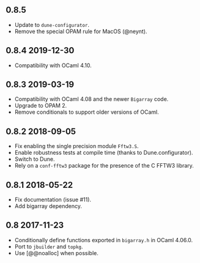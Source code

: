 0.8.5
-----

- Update to `dune-configurator`.
- Remove the special OPAM rule for MacOS (@neynt).

0.8.4 2019-12-30
----------------

- Compatibility with OCaml 4.10.

0.8.3 2019-03-19
----------------

- Compatibility with OCaml 4.08 and the newer `Bigarray` code.
- Upgrade to OPAM 2.
- Remove conditionals to support older versions of OCaml.

0.8.2 2018-09-05
----------------

- Fix enabling the single precision module `Fftw3.S`.
- Enable robustness tests at compile time (thanks to Dune.configurator).
- Switch to Dune.
- Rely on a `conf-fftw3` package for the presence of the C FFTW3 library.

0.8.1 2018-05-22
----------------

- Fix documentation (issue #11).
- Add bigarray dependency.

0.8 2017-11-23
--------------

- Conditionally define functions exported in `bigarray.h` in OCaml
  4.06.0.
- Port to `jbuilder` and `topkg`.
- Use [@@noalloc] when possible.
